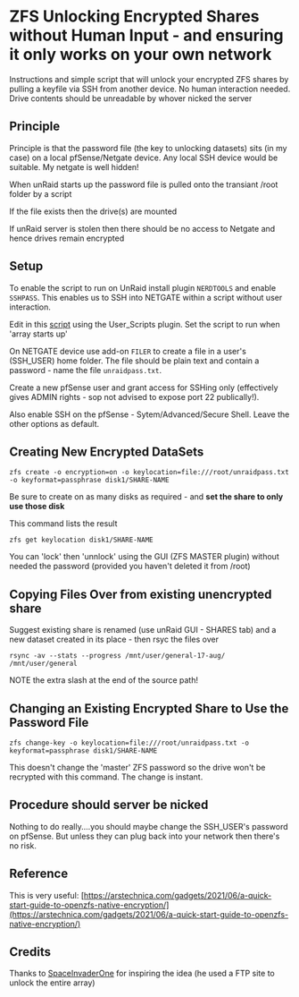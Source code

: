 # ZFS Unlocking Encrypted Shares without Human Input - and ensuring it only works on your own network
Instructions and simple script that will unlock your encrypted ZFS shares by pulling a keyfile via SSH from another device. No human interaction needed.  Drive contents should be unreadable by whover nicked the server

Principle
---------

Principle is that the password file (the key to unlocking datasets) sits (in my case) on a local pfSense/Netgate device.  Any local SSH device would be suitable. My netgate is well hidden!

When unRaid starts up the password file is pulled onto the transiant /root folder by a script

If the file exists then the drive(s) are mounted

If unRaid server is stolen then there should be no access to Netgate and hence drives remain encrypted

Setup
-----

To enable the script to run on UnRaid install plugin ```NERDTOOLS``` and enable ```SSHPASS```. This enables us to SSH into NETGATE within a script without user interaction.

Edit in this [script](UnraidScript.txt) using the User\_Scripts plugin. Set the script to run when 'array starts up'

On NETGATE device use add-on ```FILER``` to create a file in a user's (SSH\_USER) home folder.  The file should be plain text and contain a password - name the file ```unraidpass.txt```.

Create a new pfSense user and grant access for SSHing only (effectively gives ADMIN rights - sop not advised to expose port 22 publically!).

Also enable SSH on the pfSense - Sytem/Advanced/Secure Shell. Leave the other options as default.


Creating New Encrypted DataSets
---------------------------

```text-x-sh
zfs create -o encryption=on -o keylocation=file:///root/unraidpass.txt -o keyformat=passphrase disk1/SHARE-NAME
```

Be sure to create on as many disks as required - and **set the share to only use those disk**

This command lists the result

```text-x-sh
zfs get keylocation disk1/SHARE-NAME
```

You can 'lock' then 'unnlock' using the GUI (ZFS MASTER plugin) without needed the password (provided you haven't deleted it from /root)


Copying Files Over from existing unencrypted share
------------------

Suggest existing share is renamed (use unRaid GUI - SHARES tab) and a new dataset created in its place - then rsyc the files over

```text-x-sh
rsync -av --stats --progress /mnt/user/general-17-aug/ /mnt/user/general
```
NOTE the extra slash at the end of the source path!


Changing an Existing Encrypted Share to Use the Password File
-------------------------------------------------------------

```text-x-sh
zfs change-key -o keylocation=file:///root/unraidpass.txt -o keyformat=passphrase disk1/SHARE-NAME
```

This doesn't change the 'master' ZFS password so the drive won't be recrypted with this command.  The change is instant.

Procedure should server be nicked
---

Nothing to do really....you should maybe change the SSH_USER's password on pfSense.  But unless they can plug back into your network then there's no risk. 


Reference
---------

This is very useful: [https://arstechnica.com/gadgets/2021/06/a-quick-start-guide-to-openzfs-native-encryption/](https://arstechnica.com/gadgets/2021/06/a-quick-start-guide-to-openzfs-native-encryption/)


Credits
------
Thanks to [SpaceInvaderOne](https://youtu.be/TSlHEBR1yfY?si=ixdkU-hyi6_eYLZk) for inspiring the idea (he used a FTP site to unlock the entire array)
